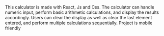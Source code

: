 This calculator is made with React, Js and Css. The calculator can handle numeric input, perform basic arithmetic calculations, and display the results accordingly. Users can clear the display as well as clear the last element entered, and perform multiple calculations sequentially. Project is mobile friendly